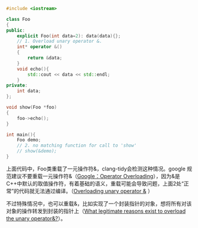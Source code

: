 ```c++
#include <iostream>

class Foo
{
public:
    explicit Foo(int data=2): data(data){};
    // 1. Overload unary operator &.
    int* operator &()
    {
        return &data;
    }
    void echo(){
        std::cout << data << std::endl;
    }
private:
    int data;
};

void show(Foo *foo)
{
    foo->echo();
}

int main(){
    Foo demo;
    // 2. no matching function for call to 'show'
    // show(&demo);
}
```

上面代码中，Foo类重载了一元操作符&，clang-tidy会检测这种情况。google 规范建议不要重载一元操作符&（[Google：Operator Overloading](https://google.github.io/styleguide/cppguide.html#Operator_Overloading)），因为&是C++中默认的取值操作符，有着基础的语义，重载可能会导致问题，上面2处“正常”的代码就无法通过编译。（[Overloading unary operator &](https://stackoverflow.com/questions/6410333/overloading-unary-operator) ）
 
不过特殊情况中，也可以重载&，比如实现了一个封装指针的对象，想将所有对该对象的操作转发到封装的指针上（[What legitimate reasons exist to overload the unary operator&?](https://stackoverflow.com/questions/6495977/what-legitimate-reasons-exist-to-overload-the-unary-operator)）。


